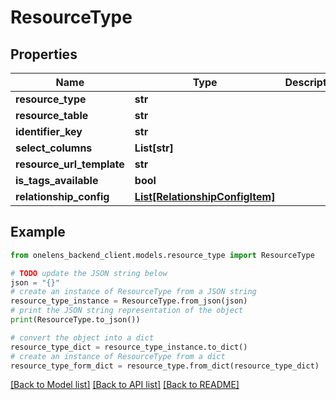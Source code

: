 # ResourceType


## Properties

Name | Type | Description | Notes
------------ | ------------- | ------------- | -------------
**resource_type** | **str** |  | 
**resource_table** | **str** |  | 
**identifier_key** | **str** |  | [optional] 
**select_columns** | **List[str]** |  | 
**resource_url_template** | **str** |  | 
**is_tags_available** | **bool** |  | 
**relationship_config** | [**List[RelationshipConfigItem]**](RelationshipConfigItem.md) |  | 

## Example

```python
from onelens_backend_client.models.resource_type import ResourceType

# TODO update the JSON string below
json = "{}"
# create an instance of ResourceType from a JSON string
resource_type_instance = ResourceType.from_json(json)
# print the JSON string representation of the object
print(ResourceType.to_json())

# convert the object into a dict
resource_type_dict = resource_type_instance.to_dict()
# create an instance of ResourceType from a dict
resource_type_form_dict = resource_type.from_dict(resource_type_dict)
```
[[Back to Model list]](../README.md#documentation-for-models) [[Back to API list]](../README.md#documentation-for-api-endpoints) [[Back to README]](../README.md)


